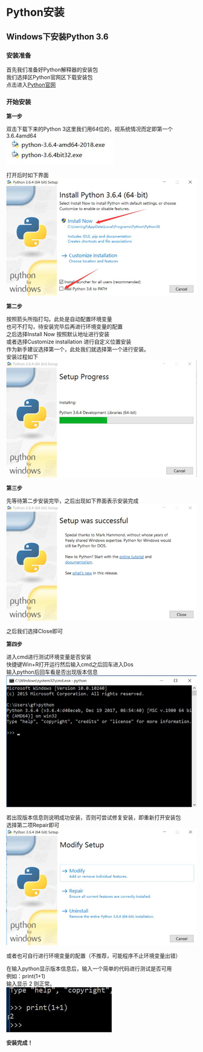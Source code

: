 # Python安装
## Windows下安装Python 3.6
### 安装准备
首先我们准备好Python解释器的安装包  
我们选择区Python官网区下载安装包  
点击进入[Python官网](https://www.python.org/)  
### 开始安装
**第一步**  

双击下载下来的Python 3这里我们用64位的，视系统情况而定即第一个3.6.4amd64  
![python](amWiki/images/pythonimg/pythonver.jpg)  

打开后时如下界面  
![python](amWiki/images/pythonimg/python01.jpg)

**第二步**  

按照箭头所指打勾。此处是自动配置环境变量  
也可不打勾，待安装完毕后再进行环境变量的配置  
之后选择Install Now 按照默认地址进行安装  
或者选择Customize installation 进行自定义位置安装  
作为新手建议选择第一个，此处我们就选择第一个进行安装。  
安装过程如下  
![python](amWiki/images/pythonimg/python02.jpg)  

**第三步**  

先等待第二步安装完毕，之后出现如下界面表示安装完成  
![python](amWiki/images/pythonimg/python03.jpg)  

之后我们选择Close即可  

**第四步**  

进入cmd进行测试环境变量是否安装  
快捷键Win+R打开运行然后输入cmd之后回车进入Dos  
输入python后回车看是否出现版本信息  
![python](amWiki/images/pythonimg/python04.jpg)  

若出现版本信息则说明成功安装，否则可尝试修复安装，即重新打开安装包  
选择第二项Repair即可  
![python](amWiki/images/pythonimg/pythonrepair.jpg)  

或者也可自行进行环境变量的配置（不推荐，可能程序不止环境变量出错）  

在输入python显示版本信息后，输入一个简单的代码进行测试是否可用  
例如：print(1+1)  
输入显示 2 则正常。  
![python](amWiki/images/pythonimg/python05.jpg)  

**安装完成！**
